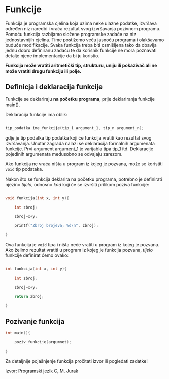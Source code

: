 # Funkcije

Funkcija je programska cjelina koja uzima neke ulazne podatke, izvršava
određen niz naredbi i vraća rezultat svog izvršavanja pozivnom programu.
Pomoću funkcija razbijamo složene programske zadaće na niz jednostavnijih cjelina. Time postižemo veću jasnoću programa i olakšavamo buduće
modifikacije. Svaka funkcija treba biti osmišljena tako da obavlja jednu dobro
definiranu zadaću te da korisnik funkcije ne mora poznavati detalje njene implementacije da bi ju koristio.

**Funkcija može vratiti aritmetički tip, strukturu, uniju ili pokazivač ali
ne može vratiti drugu funkciju ili polje.**

## Definicja i deklaracija funkcije

Funkcije se deklariraju **na početku programa**, prije deklariranja funkcije main().

Deklaracija funkcije ima oblik:

```C

tip_podatka ime_funkcije(tip_1 argument_1, tip_n argument_n);

```

gdje je tip podatka tip podatka koji će funkcija vratiti kao rezultat svog izvršavanja.
Unutar zagrada nalazi se deklaracija formalnih argumenata funkcije.
Prvi argument argument_1 je varijabla tipa tip_1 itd. Deklaracije pojedinih argumenata medusobno se odvajaju zarezom.

Ako funkcija ne vraća ništa u program iz kojeg je pozvana, može se koristiti `void` tip podataka.

Nakon što se funkcija deklarira na početku programa, potrebno je definirati njezino *tijelo*, odnosno *kod* koji će se izvršiti prilikom poziva funkcije:

```C

void funkcija(int x, int y){

    int zbroj;

    zbroj=x+y;

    printf("Zbroj brojeva; %d\n", zbroj);

}

```

Ova funkcija je ``void`` tipa i ništa neće vratiti u program iz kojeg je pozvana.
Ako želimo rezultat vratiti u program iz kojeg je funkcija pozvana, *tijelo* funkcije definirat ćemo ovako:

```C

int funkcija(int x, int y){

    int zbroj;

    zbroj=x+y;

    return zbroj;

}

```

## Pozivanje funkcija

```C
int main(){

    poziv_funkcije(argumnet);

}
```

Za detaljnije pojašnjenje funkcija pročitati izvor ili pogledati zadatke!

Izvor: [Programski jezik C, M. Jurak](https://web.math.pmf.unizg.hr/~singer/Prog_Add/c.pdf)